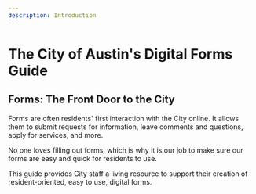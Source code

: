 ```yaml
---
description: Introduction
---
```


# The City of Austin's Digital Forms Guide

## **Forms: The Front Door to the City**

Forms are often residents' first interaction with the City online. It allows them to submit requests for information, leave comments and questions, apply for services, and more.

No one loves filling out forms, which is why it is our job to make sure our forms are easy and quick for residents to use.

This  guide provides City staff a living resource to support their creation of resident-oriented, easy to use, digital forms.

